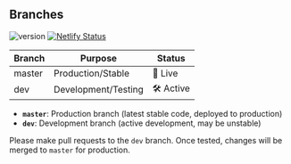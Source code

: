 ## Branches
![version](https://img.shields.io/github/v/tag/zhixe/words-count?color=orange&label=version)
[![Netlify Status](https://api.netlify.com/api/v1/badges/db204803-2e19-4fb4-a72e-cf7ed12523bf/deploy-status)](https://app.netlify.com/projects/project-1-character-count/deploys)

| Branch  | Purpose              | Status   |
|---------|----------------------|----------|
| master  | Production/Stable    | 🚀 Live  |
| dev     | Development/Testing  | 🛠️ Active|


- **`master`**: Production branch (latest stable code, deployed to production)
- **`dev`**: Development branch (active development, may be unstable)

Please make pull requests to the `dev` branch. Once tested, changes will be merged to `master` for production.